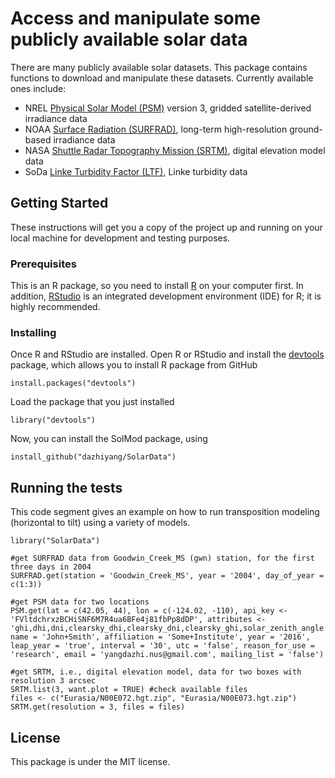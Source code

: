 # Access and manipulate some publicly available solar data

There are many publicly available solar datasets. This package contains functions to download and manipulate these datasets. Currently available ones include: 
- NREL [Physical Solar Model (PSM)](https://nsrdb.nrel.gov/current-version) version 3, gridded satellite-derived irradiance data
- NOAA [Surface Radiation (SURFRAD)](https://www.esrl.noaa.gov/gmd/grad/surfrad/), long-term high-resolution ground-based irradiance data
- NASA [Shuttle Radar Topography Mission (SRTM)](https://www2.jpl.nasa.gov/srtm/cbanddataproducts.html), digital elevation model data
- SoDa [Linke Turbidity Factor (LTF)](http://www.soda-pro.com/help/general-knowledge/linke-turbidity-factor), Linke turbidity data


## Getting Started

These instructions will get you a copy of the project up and running on your local machine for development and testing purposes. 

### Prerequisites

This is an R package, so you need to install [R](https://www.r-project.org/) on your computer first. In addition, [RStudio](https://www.rstudio.com/) is an integrated development environment (IDE) for R; it is highly recommended.

### Installing

Once R and RStudio are installed. Open R or RStudio and install the [devtools](https://cran.r-project.org/web/packages/devtools/index.html) package, which allows you to install R package from GitHub

```
install.packages("devtools")
```

Load the package that you just installed

```
library("devtools")
```

Now, you can install the SolMod package, using

```
install_github("dazhiyang/SolarData")
```

## Running the tests

This code segment gives an example on how to run transposition modeling (horizontal to tilt) using a variety of models. 

```
library("SolarData")

#get SURFRAD data from Goodwin_Creek_MS (gwn) station, for the first three days in 2004
SURFRAD.get(station = 'Goodwin_Creek_MS', year = '2004', day_of_year = c(1:3))

#get PSM data for two locations
PSM.get(lat = c(42.05, 44), lon = c(-124.02, -110), api_key <- 'FVltdchrxzBCHiSNF6M7R4ua6BFe4j81fbPp8dDP', attributes <- 'ghi,dhi,dni,clearsky_dhi,clearsky_dni,clearsky_ghi,solar_zenith_angle', name = 'John+Smith', affiliation = 'Some+Institute', year = '2016', leap_year = 'true', interval = '30', utc = 'false', reason_for_use = 'research', email = 'yangdazhi.nus@gmail.com', mailing_list = 'false')

#get SRTM, i.e., digital elevation model, data for two boxes with resolution 3 arcsec
SRTM.list(3, want.plot = TRUE) #check available files
files <- c("Eurasia/N00E072.hgt.zip", "Eurasia/N00E073.hgt.zip")
SRTM.get(resolution = 3, files = files)
```

## License

This package is under the MIT license.
